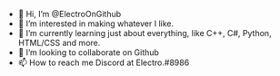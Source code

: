 - 👋 Hi, I’m @ElectroOnGithub
- 👀 I’m interested in making whatever I like.
- 🌱 I’m currently learning just about everything, like C++, C#, Python, HTML/CSS and more.
- 💞️ I’m looking to collaborate on Github
- 📫 How to reach me Discord at Electro.#8986

<!---
ElectroOnGithub/ElectroOnGithub is a ✨ special ✨ repository because its `README.md` (this file) appears on your GitHub profile.
You can click the Preview link to take a look at your changes.
--->
